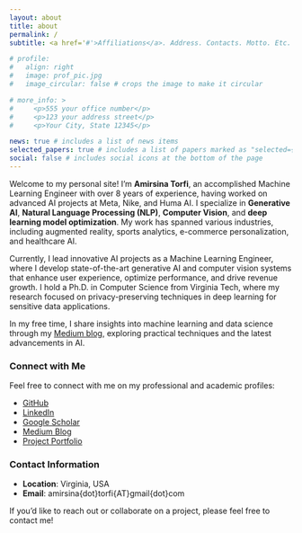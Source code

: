 ```yaml
---
layout: about
title: about
permalink: /
subtitle: <a href='#'>Affiliations</a>. Address. Contacts. Motto. Etc.

# profile:
#   align: right
#   image: prof_pic.jpg
#   image_circular: false # crops the image to make it circular

# more_info: >
#     <p>555 your office number</p>
#     <p>123 your address street</p>
#     <p>Your City, State 12345</p>

news: true # includes a list of news items
selected_papers: true # includes a list of papers marked as "selected={true}"
social: false # includes social icons at the bottom of the page
---
```


Welcome to my personal site! I’m **Amirsina Torfi**, an accomplished Machine Learning Engineer with over 8 years of experience, having worked on advanced AI projects at Meta, Nike, and Huma AI. I specialize in **Generative AI**, **Natural Language Processing (NLP)**, **Computer Vision**, and **deep learning model optimization**. My work has spanned various industries, including augmented reality, sports analytics, e-commerce personalization, and healthcare AI.

Currently, I lead innovative AI projects as a Machine Learning Engineer, where I develop state-of-the-art generative AI and computer vision systems that enhance user experience, optimize performance, and drive revenue growth. I hold a Ph.D. in Computer Science from Virginia Tech, where my research focused on privacy-preserving techniques in deep learning for sensitive data applications.

In my free time, I share insights into machine learning and data science through my [Medium blog](https://medium.com/machine-learning-mindset), exploring practical techniques and the latest advancements in AI.

### Connect with Me

Feel free to connect with me on my professional and academic profiles:

- [GitHub](https://github.com/astorfi)
- [LinkedIn](https://www.linkedin.com/in/sinalk)
- [Google Scholar](https://scholar.google.com/citations?user=2wkpsVwAAAAJ&hl=en)
- [Medium Blog](https://medium.com/machine-learning-mindset)
- [Project Portfolio](https://portfolium.com/astorfi/portfolio)


### Contact Information

- **Location**: Virginia, USA
- **Email**: amirsina{dot}torfi{AT}gmail{dot}com

If you’d like to reach out or collaborate on a project, please feel free to contact me!
